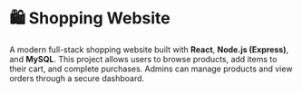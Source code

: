 # 🛍️ Shopping Website

A modern full-stack shopping website built with **React**, **Node.js (Express)**, and **MySQL**. This project allows users to browse products, add items to their cart, and complete purchases. Admins can manage products and view orders through a secure dashboard.

